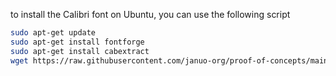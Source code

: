 to install the Calibri font on Ubuntu, you can use the following script

```bash
sudo apt-get update
sudo apt-get install fontforge
sudo apt-get install cabextract
wget https://raw.githubusercontent.com/januo-org/proof-of-concepts/main/linux/fonts/font-installation.sh -q -O - | sudo bash
```
